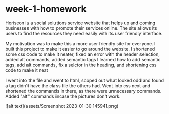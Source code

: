 # week-1-homework

Horiseon is a social solutions service website that helps up and coming businesses with how to promote their services online. The site allows its users to find the resources they need easily with its user friendly interface. 

My motivation was to make this a more user friendly site for everyone.
I built this project to make it easier to go around the website.
I shortened some css code to make it neater, fixed an error with the header selection, added alt commands, added semantic tags
I learned how to add semantic tags, add alt commands, fix a selctor in the heading, and shortening css code to make it neat

I went into the file and went to html, scoped out what looked odd and found a tag didn't have the class file the others had. Went into css next and shortened the commands in there, as there were unnecessary commands. Added "alt" commands incase the pictures don't work. 

![alt text](assets/Screenshot 2023-01-30 145941.png)

